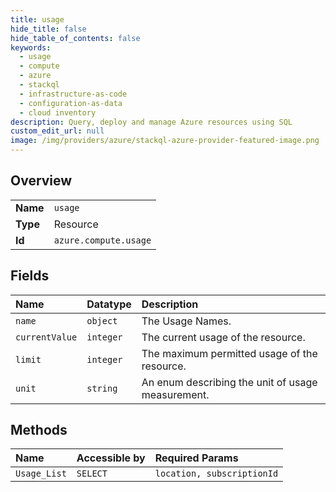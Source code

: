 ```yaml
---
title: usage
hide_title: false
hide_table_of_contents: false
keywords:
  - usage
  - compute
  - azure    
  - stackql
  - infrastructure-as-code
  - configuration-as-data
  - cloud inventory
description: Query, deploy and manage Azure resources using SQL
custom_edit_url: null
image: /img/providers/azure/stackql-azure-provider-featured-image.png
---
```

  
    

## Overview
<table><tbody>
<tr><td><b>Name</b></td><td><code>usage</code></td></tr>
<tr><td><b>Type</b></td><td>Resource</td></tr>
<tr><td><b>Id</b></td><td><code>azure.compute.usage</code></td></tr>
</tbody></table>

## Fields
| Name | Datatype | Description |
|:-----|:---------|:------------|
| `name` | `object` | The Usage Names. |
| `currentValue` | `integer` | The current usage of the resource. |
| `limit` | `integer` | The maximum permitted usage of the resource. |
| `unit` | `string` | An enum describing the unit of usage measurement. |
## Methods
| Name | Accessible by | Required Params |
|:-----|:--------------|:----------------|
| `Usage_List` | `SELECT` | `location, subscriptionId` |
